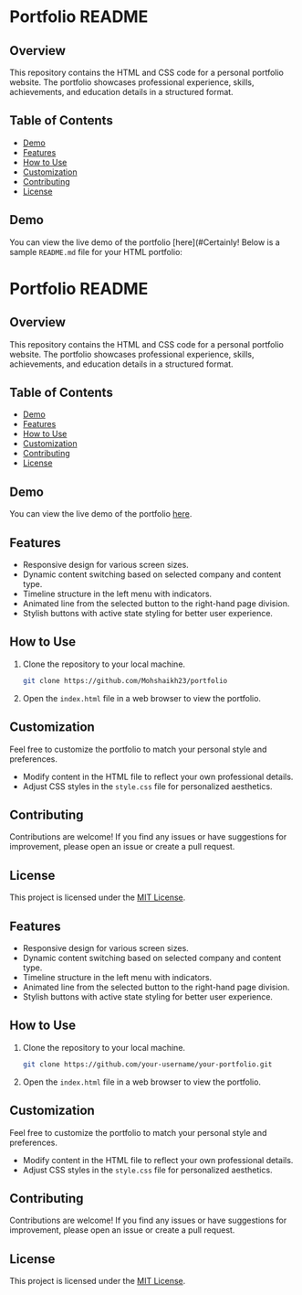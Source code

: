 # Portfolio README

## Overview
This repository contains the HTML and CSS code for a personal portfolio website. The portfolio showcases professional experience, skills, achievements, and education details in a structured format.

## Table of Contents
- [Demo](#demo)
- [Features](#features)
- [How to Use](#how-to-use)
- [Customization](#customization)
- [Contributing](#contributing)
- [License](#license)

## Demo
You can view the live demo of the portfolio [here](#Certainly! Below is a sample `README.md` file for your HTML portfolio:

# Portfolio README

## Overview
This repository contains the HTML and CSS code for a personal portfolio website. The portfolio showcases professional experience, skills, achievements, and education details in a structured format.

## Table of Contents
- [Demo](#demo)
- [Features](#features)
- [How to Use](#how-to-use)
- [Customization](#customization)
- [Contributing](#contributing)
- [License](#license)

## Demo
You can view the live demo of the portfolio [here](https://mohshaikh23.github.io/portfolio/).

## Features
- Responsive design for various screen sizes.
- Dynamic content switching based on selected company and content type.
- Timeline structure in the left menu with indicators.
- Animated line from the selected button to the right-hand page division.
- Stylish buttons with active state styling for better user experience.

## How to Use
1. Clone the repository to your local machine.
   ```bash
   git clone https://github.com/Mohshaikh23/portfolio
   ```

2. Open the `index.html` file in a web browser to view the portfolio.

## Customization
Feel free to customize the portfolio to match your personal style and preferences.
- Modify content in the HTML file to reflect your own professional details.
- Adjust CSS styles in the `style.css` file for personalized aesthetics.

## Contributing
Contributions are welcome! If you find any issues or have suggestions for improvement, please open an issue or create a pull request.

## License
This project is licensed under the [MIT License](LICENSE).


## Features
- Responsive design for various screen sizes.
- Dynamic content switching based on selected company and content type.
- Timeline structure in the left menu with indicators.
- Animated line from the selected button to the right-hand page division.
- Stylish buttons with active state styling for better user experience.

## How to Use
1. Clone the repository to your local machine.
   ```bash
   git clone https://github.com/your-username/your-portfolio.git
   ```

2. Open the `index.html` file in a web browser to view the portfolio.

## Customization
Feel free to customize the portfolio to match your personal style and preferences.
- Modify content in the HTML file to reflect your own professional details.
- Adjust CSS styles in the `style.css` file for personalized aesthetics.

## Contributing
Contributions are welcome! If you find any issues or have suggestions for improvement, please open an issue or create a pull request.

## License
This project is licensed under the [MIT License](LICENSE).
